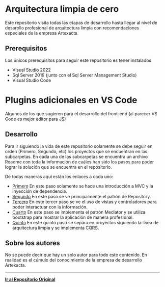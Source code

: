 # Arquitectura limpia de cero

Este repositorio visita todas las etapas de desarrollo hasta llegar al nivel de 
desarollo profesional de arquitectura limpia con recomendaciones especiales de 
la empresa Artexacta.

## Prerequisitos

Los únicos prerequisitos para seguir este repositorio es tener instalados:

* Visual Studio 2022 
* Sql Server 2019 (junto con el Sql Server Management Studio)
* Visual Studio Code

# Plugins adicionales en VS Code

Algunos de los que sugieren para el desarrollo del front-end (al parecer VS Code es mejor editor para JS)


## Desarrollo

Para ir siguiendo la vida de este repositorio solamente se debe seguir en orden (Primero, Segundo, etc)
los proyectos que se encuentran en las subcarpetas. En cada una de las subcarpetas se encuentra
un archivo Readme con toda la información de cuáles han sido los pasos para poder lograr la solución
que se encuentra en el repositorio.

De todas maneras aquí están los enlaces a cada uno:

* [Primero](https://github.com/Artexacta/Arquitectura-Limpia-De-Cero/tree/main/Primero) En este paso
solamente se hace una introducción a MVC y la inyección de dependencia.
* [Segundo](https://github.com/Artexacta/Arquitectura-Limpia-De-Cero/tree/main/Segundo) En este paso 
se ve principalmente el patrón de Repository.
* [Tercero](https://github.com/Artexacta/Arquitectura-Limpia-De-Cero/tree/main/Tercero) En este tercer
paso se ve el uso de vistas y controladores para poder interactuar con la información.
* [Cuarto](https://github.com/Artexacta/Arquitectura-Limpia-De-Cero/tree/main/Cuarto) En este paso se
implementa el patrón Mediator y se utiliza bootstrap para mostrar la aplicación de manera profesional.
* [Quinto](https://github.com/Artexacta/Arquitectura-Limpia-De-Cero/tree/main/Quinto) En este 
quinto paso se separa en proyectos siguiendo la línea de arquitectura limpia y se implementa CQRS.

## Sobre los autores

No se puede decir que hay un solo autor para todo este contenido. En realidad es el cúmulo del 
conocimiento de la empresa de desarrollo Artexacta.

---

**[Ir al Repositorio Original](https://github.com/Artexacta/Arquitectura-Limpia-De-Cero)**

